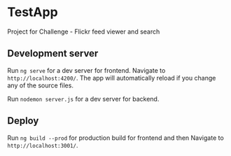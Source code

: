# TestApp

Project for Challenge - Flickr feed viewer and search

## Development server

Run `ng serve` for a dev server for frontend. Navigate to `http://localhost:4200/`. The app will automatically reload if you change any of the source files.

Run `nodemon server.js` for a dev server for backend. 

## Deploy 
Run `ng build --prod` for production build for frontend and then Navigate to `http://localhost:3001/`. 